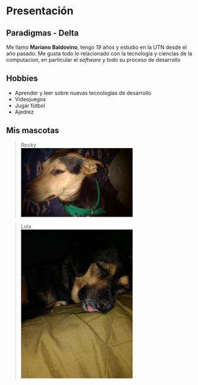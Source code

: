 # Presentación
## Paradigmas - Delta

Me llamo **Mariano Baldovino**, tengo *19* años y estudio en la UTN desde el año pasado.
Me gusta todo lo relacionado con la tecnología y ciencias de la computacion, en particular el *software* y todo su proceso de desarrollo

## Hobbies
- Aprender y leer sobre nuevas tecnologias de desarrollo
- Videojuegos
- Jugar fútbol 
- Ajedrez

## Mis mascotas
> Rocky<br/>
  <img src="https://github.com/pdep-utn-frd/23-bienvenidos-mabno/blob/main/rocky.jpeg" width="300"/><br/>
  
> Lola<br/>
  <img src="https://github.com/pdep-utn-frd/23-bienvenidos-mabno/blob/main/lola.jpeg" width="300"/><br/>
